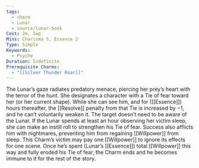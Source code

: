 ```yaml
---
tags:
  - charm
  - Lunar
  - source/lunar-book
Cost: 2m, 1wp
Mins: Charisma 5, Essence 2
Type: Simple
Keywords:
  - Psyche
Duration: Indefinite
Prerequisite Charms:
  - "[[Silver Thunder Roar]]"
---
```

The Lunar’s gaze radiates predatory menace, piercing her prey’s heart with the terror of the hunt. She designates a character with a Tie of fear toward her (or her current shape). While she can see him, and for ([[Essence]]) hours thereafter, the [[Resolve]] penalty from that Tie is increased by −1, and he can’t voluntarily weaken it. The target doesn’t need to be aware of the Lunar. If the Lunar spends at least an hour observing her victim sleep, she can make an instill roll to strengthen his Tie of fear. Success also afflicts him with nightmares, preventing him from regaining [[Willpower]] from sleep. This Charm’s victim may pay one [[Willpower]] to ignore its effects for one scene. Once he’s spent (Lunar’s [[Essence]]) total [[Willpower]] this way and fully eroded his Tie of fear, the Charm ends and he becomes immune to it for the rest of the story.
